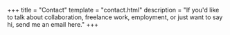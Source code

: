 +++
title = "Contact"
template = "contact.html"
description = "If you'd like to talk about collaboration, freelance work, employment, or just want to say hi, send me an email here."
+++
